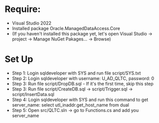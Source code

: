 # Require:
- Visual Studio 2022
- Installed package Oracle.ManagedDataAccess.Core 
- (If you haven't installed this package yet, let's open Visual Studio -> project -> Manage NuGet Pakages... -> Browse) 
# Set Up
- Step 1:
Login sqldeveloper with SYS and run file script/SYS.txt
- Step 2:
Login sqldeveloper with username: U_AD_QLTC, password: 0
- Step 3:
Run file script/DropDB.sql - If it's the first time, skip this step
- Step 3:
Run file script/CreateDB.sql -> script/Trigger.sql -> script/InsertData.sql
- Step 4:
Login sqldeveloper with SYS and run this command to get server_name: select utl_inaddr.get_host_name from dual
- Step 5:
Open src/QLTC.sln -> go to Functions.cs and add you server_name
